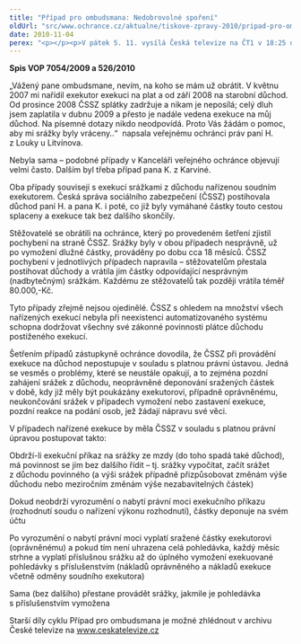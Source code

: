 ```yaml
---
title: "Případ pro ombudsmana: Nedobrovolné spoření"
oldUrl: "src/www.ochrance.cz/aktualne/tiskove-zpravy-2010/pripad-pro-ombudsmana-nedobrovolne-sporeni"
date: 2010-11-04
perex: "<p></p><p>V pátek 5. 11. vysílá Česká televize na ČT1 v 18:25 desátý díl cyklu Případ pro ombudsmana (repríze v pondělí 8. 11. ve 12:25 na ČT2). Díl nazvaný Nedobrovolné spoření upozorňuje na to, že Česká správa sociálního zabezpečení zatím prakticky není schopna včas plnit všechny své povinnosti plátce důchodu postiženého exekucí.</p>"
---
```


<!-- imported from the old website -->

<p><strong>Spis VOP 7054/2009 a 526/2010</strong></p><p>„Vážený pane ombudsmane, nevím, na koho se mám už obrátit. V květnu 2007 mi nařídil exekutor exekuci na plat a od září 2008 na starobní důchod. Od prosince 2008 ČSSZ splátky zadržuje a nikam je neposílá; celý dluh jsem zaplatila v dubnu 2009 a přesto je nadále vedena exekuce na můj důchod. Na písemné dotazy nikdo neodpovídá. Proto Vás žádám o pomoc, aby mi srážky byly vráceny..“  napsala veřejnému ochránci práv paní H. z Louky u Litvínova. </p><p>Nebyla sama &ndash; podobné případy v Kanceláři veřejného ochránce objevují velmi často. Dalším byl třeba případ pana K. z Karviné. </p><p>Oba případy souvisejí s exekucí srážkami z důchodu nařízenou soudním exekutorem. Česká správa sociálního zabezpečení (ČSSZ) postihovala důchod paní H. a pana K. i poté, co již byly vymáhané částky touto cestou splaceny a exekuce tak bez dalšího skončily.</p><p>Stěžovatelé se obrátili na ochránce, který po provedeném šetření zjistil pochybení na straně ČSSZ. Srážky byly v obou případech nesprávně, už po vymožení dlužné částky, prováděny po dobu cca 18 měsíců. ČSSZ pochybení v jednotlivých případech napravila &ndash; stěžovatelům přestala postihovat důchody a vrátila jim částky odpovídající nesprávným (nadbytečným) srážkám. Každému ze stěžovatelů tak později vrátila téměř 80.000,-Kč. </p><p>Tyto případy zřejmě nejsou ojedinělé. ČSSZ s ohledem na množství všech nařízených exekucí nebyla při neexistenci automatizovaného systému schopna dodržovat všechny své zákonné povinnosti plátce důchodu postiženého exekucí.</p><p>Šetřením případů zástupkyně ochránce dovodila, že ČSSZ při provádění exekuce na důchod nepostupuje v souladu s platnou právní ústavou. Jedná se vesměs o problémy, které se neustále opakují, a to zejména pozdní zahájení srážek z důchodu, neoprávněné deponování sražených částek v době, kdy již měly být poukázány exekutorovi, případně oprávněnému, neukončování srážek v případech vymožení nebo zastavení exekuce, pozdní reakce na podání osob, jež žádají nápravu své věci.</p><p>V případech nařízené exekuce by měla ČSSZ v souladu s platnou právní úpravou postupovat takto: </p><p>Obdrží-li exekuční příkaz na srážky ze mzdy (do toho spadá také důchod), má povinnost se jím bez dalšího řídit – tj. srážky vypočítat, začít srážet z důchodu povinného (a výši srážek případně přizpůsobovat změnám výše důchodu nebo meziročním změnám výše nezabavitelných částek)</p><p>Dokud neobdrží vyrozumění o nabytí právní moci exekučního příkazu (rozhodnutí soudu o nařízení výkonu rozhodnutí), částky deponuje na svém účtu</p><p>Po vyrozumění o nabytí právní moci vyplatí sražené částky exekutorovi (oprávněnému) a pokud tím není uhrazena celá pohledávka, každý měsíc strhne a vyplatí příslušnou srážku až do úplného vymožení exekuované pohledávky s příslušenstvím (nákladů oprávněného a nákladů exekuce včetně odměny soudního exekutora)</p><p>Sama (bez dalšího) přestane provádět srážky, jakmile je pohledávka s příslušenstvím vymožena</p><p></p><p>Starší díly cyklu Případ pro ombudsmana je možné zhlédnout v archivu České televize na <a title="Otevření do nového okna" href="http://www.ceskatelevize.cz/" target="_blank">www.ceskatelevize.cz</a> <img alt="" src="https://www.ochrance.cz/typo3/ext/od_linkdesc/icons/external.gif" class="od_linkdesc_icon_external" /></p>
